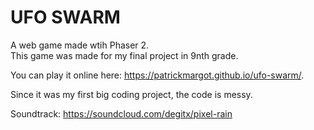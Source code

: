 # UFO SWARM
A web game made wtih Phaser 2.  
This game was made for my final project in 9nth grade.

You can play it online here: https://patrickmargot.github.io/ufo-swarm/.  

Since it was my first big coding project, the code is messy.

Soundtrack: https://soundcloud.com/degitx/pixel-rain
